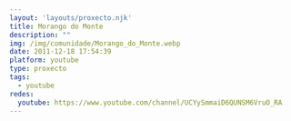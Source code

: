 ```yaml
---
layout: 'layouts/proxecto.njk'
title: Morango do Monte
description: ""
img: /img/comunidade/Morango_do_Monte.webp
date: 2011-12-18 17:54:39
platform: youtube
type: proxecto
tags:
  - youtube
redes:
  youtube: https://www.youtube.com/channel/UCYySmmaiD6QUNSM6VruO_RA
---
```

